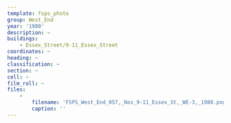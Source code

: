 ```yaml
---
template: fsps_photo
group: West_End
year: '1980'
description: ~
buildings:
    - Essex_Street/9-11_Essex_Street
coordinates: ~
heading: ~
classification: ~
section: ~
cell: ~
film_roll: ~
files:
    -
        filename: 'FSPS_West_End_057,_Nos_9-11_Essex_St,_WE-3,_1980.png'
        caption: ''
---
```


